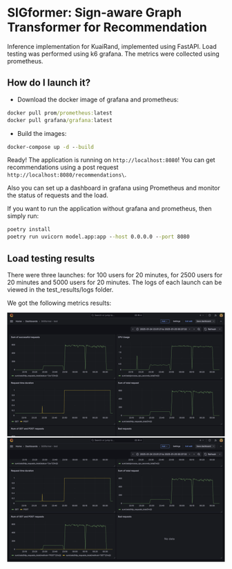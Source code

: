 # SIGformer: Sign-aware Graph Transformer for Recommendation

Inference implementation for KuaiRand, implemented using FastAPI. Load testing was performed using k6 grafana. The metrics were collected using prometheus.

## How do I launch it?

- Download the docker image of grafana and prometheus:

```cmd
docker pull prom/prometheus:latest
docker pull grafana/grafana:latest
```

- Build the images:

```cmd
docker-compose up -d --build
```

Ready! The application is running on ```http://localhost:8080```! You can get recommendations using a post request ```http://localhost:8080/recommendations\```.

Also you can set up a dashboard in grafana using Prometheus and monitor the status of requests and the load.

If you want to run the application without grafana and prometheus, then simply run:

```cmd
poetry install
poetry run uvicorn model.app:app --host 0.0.0.0 --port 8080
```

## Load testing results

There were three launches: for 100 users for 20 minutes, for 2500 users for 20 minutes and 5000 users for 20 minutes. The logs of each launch can be viewed in the test_results/logs folder.

We got the following metrics results:

![Load testing result 1](test_results/images/graphana_image1.png)
![Load testing result 2](test_results/images/graphana_image2.png)
